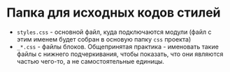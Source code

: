 # Папка для исходных кодов стилей

* `styles.css` - основной файл, куда подключаются модули (файл с этим именем будет собран в основую папку `css` проекта)
* `_*.css` - файлы блоков. Общепринятая практика - именовать такие файлы с нижнего подчеркивания, чтобы показать, что они являются частью чего-то, а не самостоятельные единицы.
